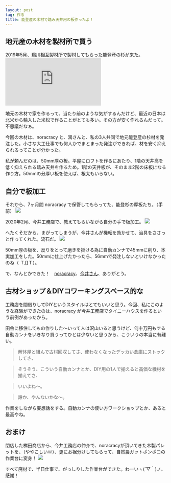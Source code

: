 ```yaml
---
layout: post
tag: 作る
title: 能登産の木材で踏み天井用の板作ったよ！
---
```


## 地元産の木材を製材所で買う

2019年5月、鵜川相互製材所で製材してもらった能登産の杉が来た。
![](https://kobapan.com/p/i.php?/galleries/make/ukawa-sm.jpg)

地元の木材で家を作るって、当たり前のような気がするんだけど、最近の日本は北米から輸入した米松で作ることがとても多い。その方が安く作れるんだって。不思議だなぁ。

今回の木材は、noracracy と、鴻さんと、私の3人共同で地元能登産の杉材を発注した。小さな大工仕事でも何人かでまとまった発注ができれば、材を安く抑えられるってことが分かった。

私が頼んだのは、50mm厚の板。平屋にロフトを作るにあたり、1階の天井高を低く抑えられる踏み天井を作るため。1階の天井板が、そのまま2階の床板になる作り方。50mmの分厚い板を使えば、根太もいらない。

## 自分で板加工

それから、7ヶ月間 noracracy で保管してもらってた、能登杉の厚板たち。（手前）
![](https://kobapan.com/p/_data/i/galleries/make/noracracy1-sm.jpg)

2020年2月、今井工務店で、教えてもらいながら自分の手で板加工。
![](https://kobapan.com/p/_data/i/galleries/make/iami-sm.jpg)

へたくそだから、まがってしまうが、今井さんが機転を効かせて、治具をささっと作ってくれた。流石だ。
![](https://kobapan.com/p/_data/i/galleries/make/sane-sm.jpg)

50mm厚の板を、反りをとって磨きを掛ける為に自動カンナで45mmに削り、本実加工をした。50mmに仕上げたかったら、56mmで発注しないといけなかったのね（ ＴДＴ）。

で、なんとかできた！　[noracracy](https://www.facebook.com/noracracy)、[今井さん](https://www.facebook.com/makoto.imai.96742)、ありがとう。

## 古材ショップ＆DIYコワーキングスペース的な

工務店を間借りしてDIYというスタイルはとてもいいと思う。今回、私にこのような経験ができたのは、noracracy が今井工務店でタイニーハウスを作るという前例があったから。

田舎に移住してもの作りした～いって人は沢山いると思うけど、何十万円もする自動カンナをいきなり買うってひとは少ないと思うから、こういうの本当に有難い。

> 解体屋と組んで古材回収してさ、使わなくなったデッカい倉庫にストックしてさ、

> そうそう、こういう自動カンナとか、DIY用の1人で揃えると高価な機材を揃えてさ、

> いいよね～。

> 誰か、やんないかな～。

作業をしながら妄想話をする。自動カンナの使い方ワークショップとか、あると最高やね。


## おまけ

閉店した桝田商店から、今井工務店の仲介で、noracracyが頂いてきた木製パレットを、（ややこしいﾊﾊ）、更にお裾分けしてもらって、自然農ガットポンポコの作業台に変身！
![](https://kobapan.com/p/_data/i/galleries/make/dai-sm.jpg)

すべて廃材で、半日仕事で、がっしりした作業台ができた。わーいヽ(´▽｀)ノ、感謝！


